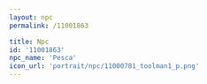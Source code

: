 ```yaml
---
layout: npc
permalink: /11001863

title: Npc
id: '11001863'
npc_name: 'Pesca'
icon_url: 'portrait/npc/11000781_toolman1_p.png'
---
```

